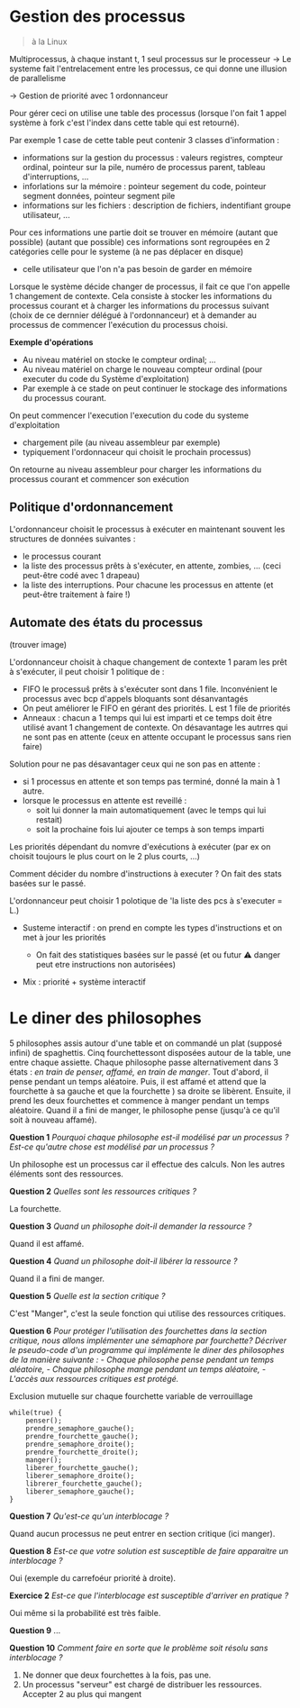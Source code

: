# Gestion des processus 

> à la Linux

Multiprocessus, à chaque instant t, 1 seul processus sur le processeur → Le systeme fait l'entrelacement entre les processus, ce qui donne une illusion de parallelisme

→ Gestion de priorité avec 1 ordonnanceur

Pour gérer ceci on utilise une table des processus (lorsque l'on fait 1 appel système à fork c'est l'index dans cette table qui est retourné).

Par exemple 1 case de cette table peut contenir 3 classes d'information :

* informations sur la gestion du processus : valeurs registres, compteur ordinal, pointeur sur la pile, numéro de processus parent, tableau d'interruptions, ...
* inforlations sur la mémoire : pointeur segement du code, pointeur segment données, pointeur segment pile
* informations sur les fichiers : description de fichiers, indentifiant groupe utilisateur, ...

Pour ces informations une partie doit se trouver en mémoire (autant que possible)
(autant que possible) ces informations sont regroupées en 2 catégories celle pour le systeme (à ne pas déplacer en disque)

* celle utilisateur que l'on n'a pas besoin de garder en mémoire

Lorsque le système décide changer de processus, il fait ce que l'on appelle 1 changement de contexte. Cela consiste à stocker les informations du processus courant et à charger les informations du processus suivant (choix de ce dernnier délégué à l'ordonnanceur) et à demander au processus de commencer l'exécution du processus choisi.

**Exemple d'opérations**

- Au niveau matériel on stocke le compteur ordinal; ...
- Au niveau matériel on charge le nouveau compteur ordinal (pour executer du code du Système d'exploitation)
- Par exemple à ce stade on peut continuer le stockage des informations du processus courant.

On peut commencer l'execution l'execution du code du systeme d'exploitation 

* chargement pile (au niveau assembleur par exemple)
* typiquement l'ordonnaceur qui choisit le prochain processus)

On retourne au niveau assembleur pour charger les informations du processus courant et commencer son exécution

## Politique d'ordonnancement

L'ordonnanceur choisit le processus à exécuter en maintenant souvent les structures de données suivantes :

- le processus courant 
- la liste des processus prêts à s'exécuter, en attente, zombies, ... (ceci peut-être codé avec 1 drapeau)
- la liste des interruptions. Pour chacune les processus en attente (et peut-être traitement à faire !)

## Automate des états du processus 

(trouver image)

L'ordonnanceur choisit à chaque changement de contexte 1 param les prêt à s'exécuter, il peut choisir 1 politique de :

- FIFO le processuŝ prêts à s'exécuter sont dans 1 file. Inconvénient le processus avec bcp d'appels bloquants sont désanvantagés
- On peut améliorer le FIFO en gérant des priorités. L est 1 file de priorités
- Anneaux : chacun a 1 temps qui lui est imparti et ce temps doit être utilisé avant 1 changement de contexte. On désavantage les autrres qui ne sont pas en attente (ceux en attente occupant le processus sans rien faire)

Solution pour ne pas désavantager ceux qui ne son pas en attente :

* si 1 processus en attente et son temps pas terminé, donné la main à 1 autre.
* lorsque le processus en attente est reveillé : 
	- soit lui donner la main automatiquement (avec le temps qui lui restait)
	- soit la prochaine fois lui ajouter ce temps à son temps imparti

Les priorités dépendant du nomvre d'exécutions à exécuter (par ex on choisit toujours le plus court on le 2 plus courts, ...)

Comment décider du nombre d'instructions à executer ? On fait des stats basées sur le passé.

L'ordonnanceur peut choisir 1 polotique de 'la liste des pcs à s'executer = L.)

- Susteme interactif : on prend en compte les types d'instructions et on met à jour les priorités
	* On fait des statistiques basées sur le passé (et ou futur ⚠ danger peut etre instructions non autorisées)

- Mix : priorité + système interactif

# Le diner des philosophes

5 philosophes assis autour d'une table et on commandé un plat (supposé infini) de spaghettis. Cinq fourchettessont disposées autour de la table, une entre chaque assiette. Chaque philosophe passe alternativement dans 3 états : *en train de penser, affamé, en train de manger*. Tout d'abord, il pense pendant un temps aléatoire. Puis, il est affamé et attend que la fourchette à sa gauche et que la fourchette ) sa droite se libèrent. Ensuite, il prend les deux fourchettes et commence à manger pendant un temps aléatoire. Quand il a fini de manger, le philosophe pense (jusqu'à ce qu'il soit à nouveau affamé).

**Question 1** *Pourquoi chaque philosophe est-il modélisé par un processus ? Est-ce qu'autre chose est modélisé par un processus ?*

Un philosophe est un processus car il effectue des calculs. Non les autres éléments sont des ressources.

**Question 2** *Quelles sont les ressources critiques ?*

La fourchette.

**Question 3** *Quand un philosophe doit-il demander la ressource ?*

Quand il est affamé.

**Question 4** *Quand un philosophe doit-il libérer la ressource ?*

Quand il a fini de manger.

**Question 5** *Quelle est la section critique ?*

C'est "Manger", c'est la seule fonction qui utilise des ressources critiques.

**Question 6** *Pour protéger l'utilisation des fourchettes dans la section critique, nous allons implémenter une sémaphore par fourchette? Décriver le pseudo-code d'un programme qui implémente le diner des philosophes de la manière suivante :*
	- *Chaque philosophe pense pendant un temps aléatoire,*
	- *Chaque philosophe mange pendant un temps aléatoire,*
	- *L'accès aux ressources critiques est protégé.*

Exclusion mutuelle sur chaque fourchette variable de verrouillage

	while(true) {
		penser();
		prendre_semaphore_gauche();
		prendre_fourchette_gauche();
		prendre_semaphore_droite();
		prendre_fourchette_droite();
		manger();
		liberer_fourchette_gauche();
		liberer_semaphore_droite();
		librerer_fourchette_gauche();
		liberer_semaphore_gauche();
	}

**Question 7** *Qu'est-ce qu'un interblocage ?*

Quand aucun processus ne peut entrer en section critique (ici manger).
<!-- Il se produit lorque tout les philosophes ont faim et prennent tous la fourchette -->

**Question 8** *Est-ce que votre solution est susceptible de faire apparaitre un interblocage ?*

Oui (exemple du carrefoéur priorité à droite).

**Exercice 2** *Est-ce que l'interblocage est susceptible d'arriver en pratique ?*

Oui même si la probabilité est très faible.

**Question 9** ...

**Question 10** *Comment faire en sorte que le problème soit résolu sans interblocage ?*

1. Ne donner que deux fourchettes à la fois, pas une.
2. Un processus "serveur" est chargé de distribuer les ressources.
	Accepter 2 au plus qui mangent